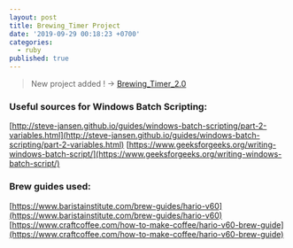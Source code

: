 ```yaml
---
layout: post
title: Brewing_Timer Project
date: '2019-09-29 00:18:23 +0700'
categories:
  - ruby
published: true
---
```

> New project added ! -> [Brewing_Timer_2.0](/project/brew-timer/)

### Useful sources for Windows Batch Scripting:

[http://steve-jansen.github.io/guides/windows-batch-scripting/part-2-variables.html](http://steve-jansen.github.io/guides/windows-batch-scripting/part-2-variables.html)
[https://www.geeksforgeeks.org/writing-windows-batch-script/](https://www.geeksforgeeks.org/writing-windows-batch-script/)

### Brew guides used:
[https://www.baristainstitute.com/brew-guides/hario-v60](https://www.baristainstitute.com/brew-guides/hario-v60)
[https://www.craftcoffee.com/how-to-make-coffee/hario-v60-brew-guide](https://www.craftcoffee.com/how-to-make-coffee/hario-v60-brew-guide)

